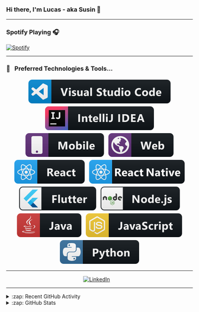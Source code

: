 ### Hi there, I'm Lucas - aka Susin 👋



*************

### Spotify Playing 🎧

[![Spotify](https://spotify-rho.vercel.app/api/spotify/)](https://open.spotify.com/user/lucas_susin)

*************


### 🔧 &nbsp; Preferred Technologies & Tools...
<p align="center">

  <!-- For more icons https://github.com/MikeCodesDotNET/ColoredBadges -->
  
  <img src="https://github.com/LucasSusin/LucasSusin/blob/master/assets/svg/tools/visualstudio_code.svg" alt="vscode" style="vertical-align:top; margin:4px">
  <img src="https://github.com/LucasSusin/LucasSusin/blob/master/assets/svg/tools/jetbrains_intellij.svg" alt="intellij" style="vertical-align:top; margin:4px">
  <img src="https://github.com/LucasSusin/LucasSusin/blob/master/assets/svg/misc/mobile.svg" alt="mobile" style="vertical-align:top; margin:4px">
  <img src="https://github.com/LucasSusin/LucasSusin/blob/master/assets/svg/misc/web.svg" alt="web" style="vertical-align:top; margin:4px">
  <img src="https://github.com/LucasSusin/LucasSusin/blob/master/assets/svg/frameworks/react.svg" alt="react" style="vertical-align:top; margin:4px">
  <img src="https://github.com/LucasSusin/LucasSusin/blob/master/assets/svg/frameworks/reactnative.svg" alt="reactnative" style="vertical-align:top; margin:4px">
  <img src="https://github.com/LucasSusin/LucasSusin/blob/master/assets/svg/frameworks/flutter.svg" alt="flutter" style="vertical-align:top; margin:4px">
  <img src="https://github.com/LucasSusin/LucasSusin/blob/master/assets/svg/frameworks/nodejs.svg" alt="nodejs" style="vertical-align:top; margin:4px">
  <img src="https://github.com/LucasSusin/LucasSusin/blob/master/assets/svg/languages/java.svg" alt="java" style="vertical-align:top; margin:4px">
  <img src="https://github.com/LucasSusin/LucasSusin/blob/master/assets/svg/languages/js.svg" alt="js" style="vertical-align:top; margin:4px">
  <img src="https://github.com/LucasSusin/LucasSusin/blob/master/assets/svg/languages/python.svg" alt="python" style="vertical-align:top; margin:4px">
  
</p>


*************


<!-- Social Media links -->

<p align="center">
  <a href="https://www.linkedin.com/in/lucassimonsusin/"><img src="https://github.com/Quadrified/Quadrified/blob/master/assets/social_media_svgs/linkedin-round.svg" width="35px" alt="LinkedIn"></a> &nbsp; &nbsp;
</p>


*************


<!-- GitHub Stats -->

<details>
  <summary>:zap: Recent GitHub Activity</summary>
<!--START_SECTION:activity-->
1. ❗️ Opened issue [#10](https://github.com/F4NT0/ages-online-git/issues/10) in [F4NT0/ages-online-git](https://github.com/F4NT0/ages-online-git)
<!--END_SECTION:activity-->





</details>

<details>
  <summary>:zap: GitHub Stats</summary>

  <img align="left" alt="Lucas" src="https://github-readme-stats-rouge-eight.vercel.app/api?username=LucasSusin&count_private=true&show_icons=true&theme=tokyonight&hide_border=true" />
  
  <a href="https://github.com/LucasSusin/LucasSusin">
  <img align="center" src="https://github-readme-stats.vercel.app/api/top-langs/?username=LucasSusin&layout=compact&theme=tokyonight" alt="Lucas' stats" /> 
</a>

</details>
